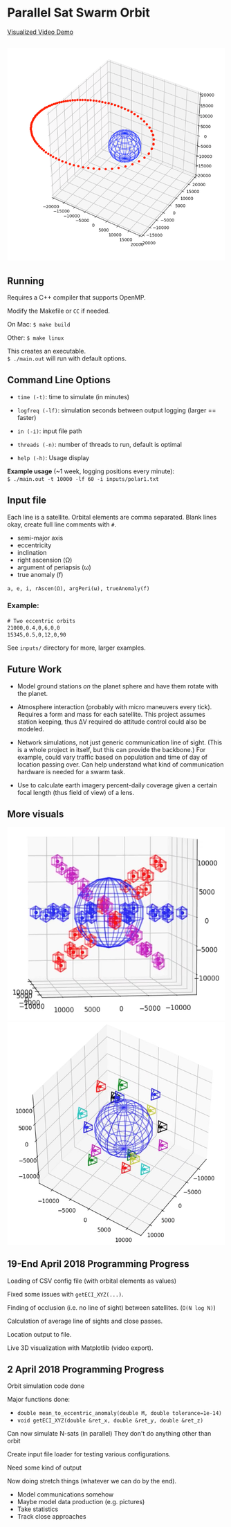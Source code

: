 # Parallel Sat Swarm Orbit

[Visualized Video Demo](https://www.youtube.com/watch?v=FchF6sSAxc4)

![Testing 3D coords](./img/test-3d-coords-orbit.png)
---------

## Running
Requires a C++ compiler that supports OpenMP.

Modify the Makefile or `CC` if needed.

On Mac: `$ make build`

Other: `$ make linux`

This creates an executable.  
`$ ./main.out` will run with default options.

## Command Line Options

- `time (-t)`: time to simulate (in minutes)

- `logfreq (-lf)`: simulation seconds between output logging (larger == faster)

- `in (-i)`: input file path

- `threads (-n)`: number of threads to run, default is optimal

- `help (-h)`: Usage display

**Example usage** (~1 week, logging positions every minute):  
`$ ./main.out -t 10000 -lf 60 -i inputs/polar1.txt`

## Input file
Each line is a satellite. Orbital elements are comma separated. Blank lines okay, create full line comments with `#`.

- semi-major axis
- eccentricity
- inclination
- right ascension (Ω)
- argument of periapsis (ω)
- true anomaly (f)

`a, e, i, rAscen(Ω), argPeri(ω), trueAnomaly(f)`

### Example:
```
# Two eccentric orbits
21000,0.4,0,6,0,0
15345,0.5,0,12,0,90
```

See `inputs/` directory for more, larger examples.


## Future Work
- Model ground stations _on_ the planet sphere and have them rotate with the planet.

- Atmosphere interaction (probably with micro maneuvers every tick). Requires a form and mass for each satellite. This project assumes station keeping, thus &Delta;V required do attitude control could also be modeled.

- Network simulations, not just generic communication line of sight. (This is a whole project in itself, but this can provide the backbone.) For example, could vary traffic based on population and time of day of location passing over. Can help understand what kind of communication hardware is needed for a swarm task.

- Use to calculate earth imagery percent-daily coverage given a certain focal length (thus field of view) of a lens.

## More visuals

![Equator and Cross](./img/equator-cross-orbits.png)
![Polar](./img/polar-orbits.png)


## 19-End April 2018 Programming Progress

Loading of CSV config file (with orbital elements as values)

Fixed some issues with `getECI_XYZ(...)`.

Finding of occlusion (i.e. no line of sight) between satellites. (`O(N log N)`)

Calculation of average line of sights and close passes.

Location output to file.

Live 3D visualization with Matplotlib (video export).


## 2 April 2018 Programming Progress

Orbit simulation code done

Major functions done:
 - `double mean_to_eccentric_anomaly(double M, double tolerance=1e-14)`
 - `void getECI_XYZ(double &ret_x, double &ret_y, double &ret_z)`

Can now simulate N-sats (in parallel)
	They don't do anything other than orbit

Create input file loader for testing various configurations.

Need some kind of output

Now doing stretch things (whatever we can do by the end).
- Model communications somehow
- Maybe model data production (e.g. pictures)
- Take statistics
- Track close approaches
